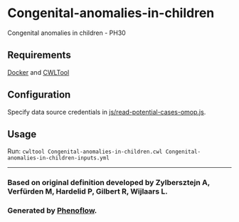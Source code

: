 # Congenital-anomalies-in-children

Congenital anomalies in children - PH30

## Requirements

[Docker](https://docs.docker.com/install/) and [CWLTool](https://github.com/common-workflow-language/cwltool#install)

## Configuration

Specify data source credentials in [js/read-potential-cases-omop.js](js/read-potential-cases-omop.js).

## Usage

Run: `cwltool Congenital-anomalies-in-children.cwl Congenital-anomalies-in-children-inputs.yml`

***

### Based on original definition developed by Zylbersztejn A, Verfürden M, Hardelid P, Gilbert R, Wijlaars L.
### Generated by [Phenoflow](https://kclhi.org/phenoflow).
